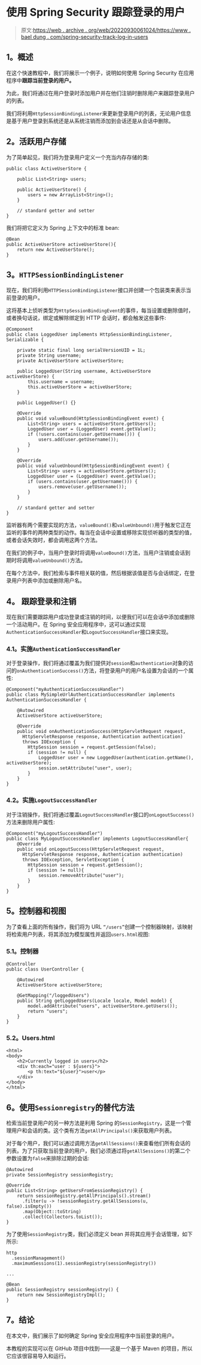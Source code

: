 # 使用 Spring Security 跟踪登录的用户

> 原文:[https://web . archive . org/web/20220930061024/https://www . bael dung . com/spring-security-track-log-in-users](https://web.archive.org/web/20220930061024/https://www.baeldung.com/spring-security-track-logged-in-users)

## **1。概述**

在这个快速教程中，我们将展示一个例子，说明如何使用 Spring Security 在应用程序中**跟踪当前登录的用户。**

为此，我们将通过在用户登录时添加用户并在他们注销时删除用户来跟踪登录用户的列表。

我们将利用`HttpSessionBindingListener`来更新登录用户的列表，无论用户信息是基于用户登录到系统还是从系统注销而添加到会话还是从会话中删除。

## **2。活跃用户存储**

为了简单起见，我们将为登录用户定义一个充当内存存储的类: 

```
public class ActiveUserStore {

    public List<String> users;

    public ActiveUserStore() {
        users = new ArrayList<String>();
    }

    // standard getter and setter
}
```

我们将把它定义为 Spring 上下文中的标准 bean:

```
@Bean
public ActiveUserStore activeUserStore(){
    return new ActiveUserStore();
}
```

## **3。`HTTPSessionBindingListener`**

现在，我们将利用`HTTPSessionBindingListener`接口并创建一个包装类来表示当前登录的用户。

这将基本上侦听类型为`HttpSessionBindingEvent`的事件，每当设置或删除值时，或者换句话说，绑定或解除绑定到 HTTP 会话时，都会触发这些事件:

```
@Component
public class LoggedUser implements HttpSessionBindingListener, Serializable {

    private static final long serialVersionUID = 1L;
    private String username; 
    private ActiveUserStore activeUserStore;

    public LoggedUser(String username, ActiveUserStore activeUserStore) {
        this.username = username;
        this.activeUserStore = activeUserStore;
    }

    public LoggedUser() {}

    @Override
    public void valueBound(HttpSessionBindingEvent event) {
        List<String> users = activeUserStore.getUsers();
        LoggedUser user = (LoggedUser) event.getValue();
        if (!users.contains(user.getUsername())) {
            users.add(user.getUsername());
        }
    }

    @Override
    public void valueUnbound(HttpSessionBindingEvent event) {
        List<String> users = activeUserStore.getUsers();
        LoggedUser user = (LoggedUser) event.getValue();
        if (users.contains(user.getUsername())) {
            users.remove(user.getUsername());
        }
    }

    // standard getter and setter
}
```

监听器有两个需要实现的方法，`valueBound()`和`valueUnbound()`用于触发它正在监听的事件的两种类型的动作。每当在会话中设置或移除实现侦听器的类型的值，或者会话失效时，都会调用这两个方法。

在我们的例子中，当用户登录时将调用`valueBound()`方法，当用户注销或会话到期时将调用`valueUnbound()`方法。

在每个方法中，我们检索与事件相关联的值，然后根据该值是否与会话绑定，在登录用户列表中添加或删除用户名。

## **4。** **跟踪登录和注销**

现在我们需要跟踪用户成功登录或注销的时间，以便我们可以在会话中添加或删除一个活动用户。在 Spring 安全应用程序中，这可以通过实现`AuthenticationSuccessHandler`和`LogoutSuccessHandler`接口来实现。

### **4.1。实施`AuthenticationSuccessHandler`**

对于登录操作，我们将通过覆盖为我们提供对`session`和`authentication`对象的访问的`onAuthenticationSuccess()`方法，将登录用户的用户名设置为会话的一个属性:

```
@Component("myAuthenticationSuccessHandler")
public class MySimpleUrlAuthenticationSuccessHandler implements AuthenticationSuccessHandler {

    @Autowired
    ActiveUserStore activeUserStore;

    @Override
    public void onAuthenticationSuccess(HttpServletRequest request, 
      HttpServletResponse response, Authentication authentication) 
      throws IOException {
        HttpSession session = request.getSession(false);
        if (session != null) {
            LoggedUser user = new LoggedUser(authentication.getName(), activeUserStore);
            session.setAttribute("user", user);
        }
    }
}
```

### **4.2。实施`LogoutSuccessHandler`**

对于注销操作，我们将通过覆盖`LogoutSuccessHandler`接口的`onLogoutSuccess()`方法来删除用户属性:

```
@Component("myLogoutSuccessHandler")
public class MyLogoutSuccessHandler implements LogoutSuccessHandler{
    @Override
    public void onLogoutSuccess(HttpServletRequest request, 
      HttpServletResponse response, Authentication authentication)
      throws IOException, ServletException {
        HttpSession session = request.getSession();
        if (session != null){
            session.removeAttribute("user");
        }
    }
}
```

## **5。控制器和视图**

为了查看上面的所有操作，我们将为 URL `“/users”`创建一个控制器映射，该映射将检索用户列表，将其添加为模型属性并返回`users.html`视图:

### **5.1。控制器**

```
@Controller
public class UserController {

    @Autowired
    ActiveUserStore activeUserStore;

    @GetMapping("/loggedUsers")
    public String getLoggedUsers(Locale locale, Model model) {
        model.addAttribute("users", activeUserStore.getUsers());
        return "users";
    }
}
```

### 5.2。Users.html

```
<html>
<body>
    <h2>Currently logged in users</h2>
    <div th:each="user : ${users}">
        <p th:text="${user}">user</p>
    </div>
</body>
</html> 
```

## **6。使用`Sessionregistry`的替代方法**

检索当前登录用户的另一种方法是利用 Spring 的`SessionRegistry`，这是一个管理用户和会话的类。这个类有方法`getAllPrincipals()`来获取用户列表。

对于每个用户，我们可以通过调用方法`getAllSessions()`来查看他们所有会话的列表。为了只获取当前登录的用户，我们必须通过将`getAllSessions()`的第二个参数设置为`false`来排除过期的会话:

```
@Autowired
private SessionRegistry sessionRegistry;

@Override
public List<String> getUsersFromSessionRegistry() {
    return sessionRegistry.getAllPrincipals().stream()
      .filter(u -> !sessionRegistry.getAllSessions(u, false).isEmpty())
      .map(Object::toString)
      .collect(Collectors.toList());
}
```

为了使用`SessionRegistry`类，我们必须定义 bean 并将其应用于会话管理，如下所示:

```
http
  .sessionManagement()
  .maximumSessions(1).sessionRegistry(sessionRegistry())

...

@Bean
public SessionRegistry sessionRegistry() {
    return new SessionRegistryImpl();
}
```

## **7。结论**

在本文中，我们展示了如何确定 Spring 安全应用程序中当前登录的用户。

本教程的实现可以在 GitHub 项目中找到——这是一个基于 Maven 的项目，所以它应该很容易导入和运行。